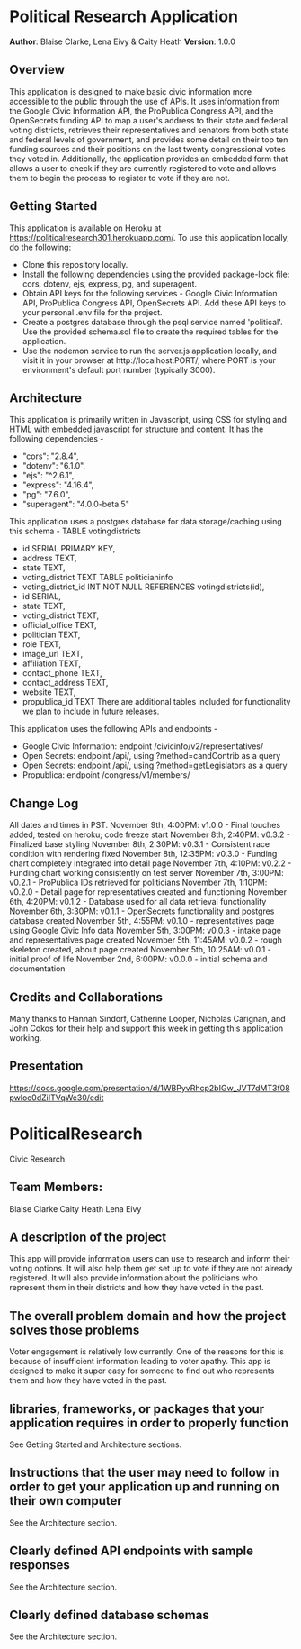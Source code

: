 
# Political Research Application

**Author**: Blaise Clarke, Lena Eivy & Caity Heath
**Version**: 1.0.0

## Overview
This application is designed to make basic civic information more accessible to the public through the use of APIs. It uses information from the Google Civic Information API, the ProPublica Congress API, and the OpenSecrets funding API to map a user's address to their state and federal voting districts, retrieves their representatives and senators from both state and federal levels of government, and provides some detail on their top ten funding sources and their positions on the last twenty congressional votes they voted in. Additionally, the application provides an embedded form that allows a user to check if they are currently registered to vote and allows them to begin the process to register to vote if they are not. 

## Getting Started
This application is available on Heroku at https://politicalresearch301.herokuapp.com/.
To use this application locally, do the following:
- Clone this repository locally.
- Install the following dependencies using the provided package-lock file: cors, dotenv, ejs, express, pg, and superagent.
- Obtain API keys for the following services - Google Civic Information API, ProPublica Congress API, OpenSecrets API. Add these API keys to your personal .env file for the project.
- Create a postgres database through the psql service named 'political'. Use the provided schema.sql file to create the required tables for the application.
- Use the nodemon service to run the server.js application locally, and visit it in your browser at http://localhost:PORT/, where PORT is your environment's default port number (typically 3000).


## Architecture
This application is primarily written in Javascript, using CSS for styling and HTML with embedded javascript for structure and content. It has the following dependencies - 
- "cors": "2.8.4",
- "dotenv": "6.1.0",
- "ejs": "^2.6.1",
- "express": "4.16.4",
- "pg": "7.6.0",
- "superagent": "4.0.0-beta.5"

This application uses a postgres database for data storage/caching using this schema -
TABLE votingdistricts
- id SERIAL PRIMARY KEY,
- address TEXT,
- state TEXT,
- voting_district TEXT
TABLE politicianinfo
- voting_district_id INT NOT NULL REFERENCES votingdistricts(id),
- id SERIAL,
- state TEXT,
- voting_district TEXT,
- official_office TEXT,
- politician TEXT,
- role TEXT,
- image_url TEXT,
- affiliation TEXT,
- contact_phone TEXT,
- contact_address TEXT,
- website TEXT,
- propublica_id TEXT
There are additional tables included for functionality we plan to include in future releases.

This application uses the following APIs and endpoints -
- Google Civic Information: endpoint /civicinfo/v2/representatives/
- Open Secrets: endpoint /api/, using ?method=candContrib as a query
- Open Secrets: endpoint /api/, using ?method=getLegislators as a query
- Propublica: endpoint /congress/v1/members/

## Change Log
All dates and times in PST.
November 9th, 4:00PM:  v1.0.0 - Final touches added, tested on heroku; code freeze start
November 8th, 2:40PM:  v0.3.2 - Finalized base styling
November 8th, 2:30PM:  v0.3.1 - Consistent race condition with rendering fixed
November 8th, 12:35PM: v0.3.0 - Funding chart completely integrated into detail page
November 7th, 4:10PM:  v0.2.2 - Funding chart working consistently on test server
November 7th, 3:00PM:  v0.2.1 - ProPublica IDs retrieved for politicians
November 7th, 1:10PM:  v0.2.0 - Detail page for representatives created and functioning
November 6th, 4:20PM:  v0.1.2 - Database used for all data retrieval functionality
November 6th, 3:30PM:  v0.1.1 - OpenSecrets functionality and postgres database created 
November 5th, 4:55PM:  v0.1.0 - representatives page using Google Civic Info data
November 5th, 3:00PM:  v0.0.3 - intake page and representatives page created
November 5th, 11:45AM: v0.0.2 - rough skeleton created, about page created
November 5th, 10:25AM: v0.0.1 - initial proof of life 
November 2nd, 6:00PM:  v0.0.0 - initial schema and documentation


## Credits and Collaborations
Many thanks to Hannah Sindorf, Catherine Looper, Nicholas Carignan, and John Cokos for their help and support this week in getting this application working.

## Presentation 
https://docs.google.com/presentation/d/1WBPyvRhcp2bIGw_JVT7dMT3f08pwloc0dZiITVqWc30/edit

# PoliticalResearch
Civic Research

## Team Members:
Blaise Clarke
Caity Heath
Lena Eivy

## A description of the project
This app will provide information users can use to research and inform their voting options. It will also help them get set up to vote if they are not already registered. It will also provide information about the politicians who represent them in their districts and how they have voted in the past.

## The overall problem domain and how the project solves those problems
Voter engagement is relatively low currently. One of the reasons for this is because of insufficient information leading to voter apathy. This app is designed to make it super easy for someone to find out who represents them and how they have voted in the past.

## libraries, frameworks, or packages that your application requires in order to properly function
See Getting Started and Architecture sections.

## Instructions that the user may need to follow in order to get your application up and running on their own computer
See the Architecture section.

## Clearly defined API endpoints with sample responses
See the Architecture section.

## Clearly defined database schemas
See the Architecture section.
